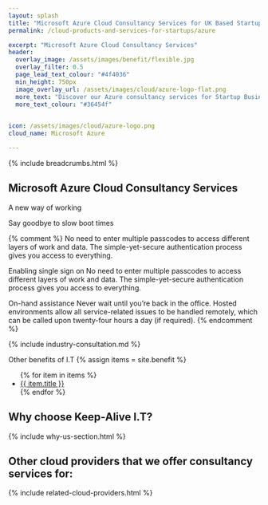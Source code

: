 ```yaml
---
layout: splash 
title: "Microsoft Azure Cloud Consultancy Services for UK Based Startup Businesses"
permalink: /cloud-products-and-services-for-startups/azure

excerpt: "Microsoft Azure Cloud Consultancy Services"
header:
  overlay_image: /assets/images/benefit/flexible.jpg
  overlay_filter: 0.5 
  page_lead_text_colour: "#4f4036"
  min_height: 750px
  image_overlay_url: /assets/images/cloud/azure-logo-flat.png 
  more_text: "Discover our Azure consultancy services for Startup Businesses"
  more_text_colour: "#36454f"

  
icon: /assets/images/cloud/azure-logo.png
cloud_name: Microsoft Azure

---
```


{% include breadcrumbs.html %}

## <i class="fas fa-cloud page-title-icon" aria-hidden="true"></i> Microsoft Azure Cloud Consultancy Services


A new way of working 


Say goodbye to slow boot times

{% comment %}
No need to enter multiple passcodes to access different layers of work and data. The simple-yet-secure authentication process gives you access to everything.


Enabling single sign on
No need to enter multiple passcodes to access different layers of work and data. The simple-yet-secure authentication process gives you access to everything.

On-hand assistance
Never wait until you’re back in the office. Hosted environments allow all service-related issues to be handled remotely, which can be called upon twenty-four hours a day (if required).
{% endcomment %}

{% include industry-consultation.md %}


Other benefits of I.T
{% assign items = site.benefit %}
<ul class="">
    {% for item in items %}
        <li><a href="{{ item.url }}">{{ item.title }}</a></li>
    {% endfor %}
</ul>

## Why choose Keep-Alive I.T?
{% include why-us-section.html %}

## Other cloud providers that we offer consultancy services for:
{% include related-cloud-providers.html %}